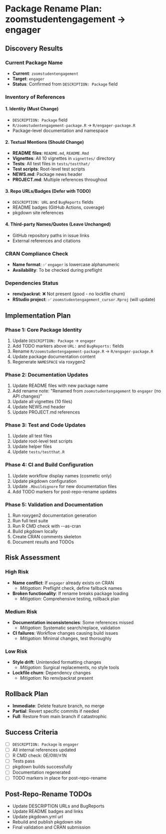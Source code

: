 # Package Rename Plan: zoomstudentengagement → engager

## Discovery Results

### Current Package Name
- **Current**: `zoomstudentengagement`
- **Target**: `engager`
- **Status**: Confirmed from `DESCRIPTION: Package` field

### Inventory of References

#### 1. Identity (Must Change)
- `DESCRIPTION: Package` field
- `R/zoomstudentengagement-package.R` → `R/engager-package.R`
- Package-level documentation and namespace

#### 2. Textual Mentions (Should Change)
- **README files**: `README.md`, `README.Rmd`
- **Vignettes**: All 10 vignettes in `vignettes/` directory
- **Tests**: All test files in `tests/testthat/`
- **Test scripts**: Root-level test scripts
- **NEWS.md**: Package news header
- **PROJECT.md**: Multiple references throughout

#### 3. Repo URLs/Badges (Defer with TODO)
- `DESCRIPTION: URL` and `BugReports` fields
- README badges (GitHub Actions, coverage)
- pkgdown site references

#### 4. Third-party Names/Quotes (Leave Unchanged)
- GitHub repository paths in issue links
- External references and citations

### CRAN Compliance Check
- **Name format**: ✅ `engager` is lowercase alphanumeric
- **Availability**: To be checked during preflight

### Dependencies Status
- **renv/packrat**: ❌ Not present (good - no lockfile churn)
- **RStudio project**: ✅ `zoomstudentengagement_cursor.Rproj` (will update)

## Implementation Plan

### Phase 1: Core Package Identity
1. Update `DESCRIPTION: Package` → `engager`
2. Add TODO markers above `URL:` and `BugReports:` fields
3. Rename `R/zoomstudentengagement-package.R` → `R/engager-package.R`
4. Update package documentation content
5. Regenerate `NAMESPACE` via roxygen2

### Phase 2: Documentation Updates
1. Update README files with new package name
2. Add rename note: "Renamed from `zoomstudentengagement` to `engager` (no API changes)"
3. Update all vignettes (10 files)
4. Update NEWS.md header
5. Update PROJECT.md references

### Phase 3: Test and Code Updates
1. Update all test files
2. Update root-level test scripts
3. Update helper files
4. Update `tests/testthat.R`

### Phase 4: CI and Build Configuration
1. Update workflow display names (cosmetic only)
2. Update pkgdown configuration
3. Update `.Rbuildignore` for new documentation files
4. Add TODO markers for post-repo-rename updates

### Phase 5: Validation and Documentation
1. Run roxygen2 documentation generation
2. Run full test suite
3. Run R CMD check with --as-cran
4. Build pkgdown locally
5. Create CRAN comments skeleton
6. Document results and TODOs

## Risk Assessment

### High Risk
- **Name conflict**: If `engager` already exists on CRAN
  - *Mitigation*: Preflight check, define fallback names
- **Broken functionality**: If rename breaks package loading
  - *Mitigation*: Comprehensive testing, rollback plan

### Medium Risk
- **Documentation inconsistencies**: Some references missed
  - *Mitigation*: Systematic search/replace, validation
- **CI failures**: Workflow changes causing build issues
  - *Mitigation*: Minimal changes, test thoroughly

### Low Risk
- **Style drift**: Unintended formatting changes
  - *Mitigation*: Surgical replacements, no style tools
- **Lockfile churn**: Dependency changes
  - *Mitigation*: No renv/packrat present

## Rollback Plan
- **Immediate**: Delete feature branch, no merge
- **Partial**: Revert specific commits if needed
- **Full**: Restore from main branch if catastrophic

## Success Criteria
- [ ] `DESCRIPTION: Package` is `engager`
- [ ] All internal references updated
- [ ] R CMD check: 0E/0W/≤1N
- [ ] Tests pass
- [ ] pkgdown builds successfully
- [ ] Documentation regenerated
- [ ] TODO markers in place for post-repo-rename

## Post-Repo-Rename TODOs
- Update DESCRIPTION URLs and BugReports
- Update README badges and links
- Update pkgdown.yml url
- Rebuild and publish pkgdown site
- Final validation and CRAN submission
